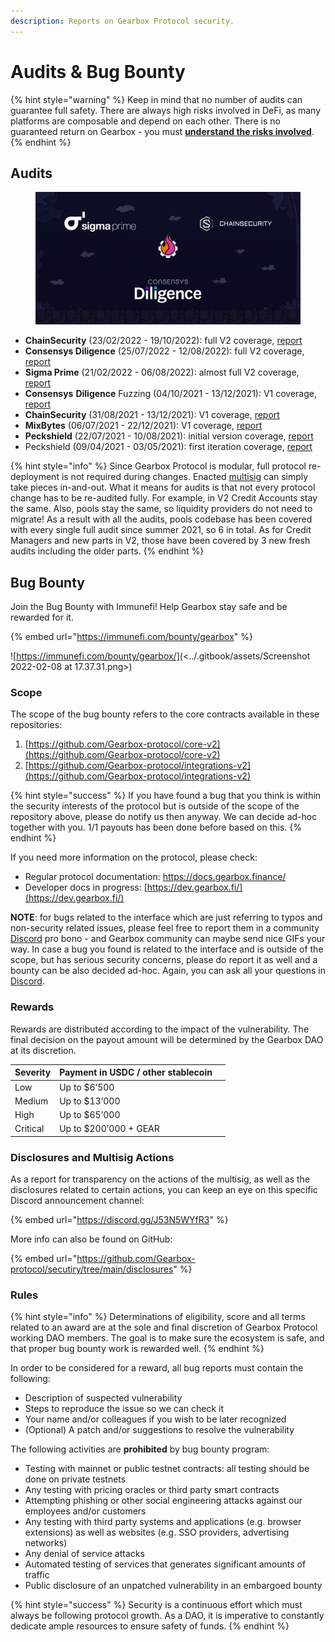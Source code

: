 ```yaml
---
description: Reports on Gearbox Protocol security.
---
```


# Audits & Bug Bounty

{% hint style="warning" %}
Keep in mind that no number of audits can guarantee full safety. There are always high risks involved in DeFi, as many platforms are composable and depend on each other. There is no guaranteed return on Gearbox - you must [**understand the risks involved**](risks-terms.md).
{% endhint %}

## Audits

<figure><img src="../.gitbook/assets/gearbox audits.jpeg" alt=""><figcaption></figcaption></figure>

* **ChainSecurity** (23/02/2022 - 19/10/2022): full V2 coverage, [report](https://github.com/Gearbox-protocol/security/blob/main/audits/2022%20Oct%20-%20ChainSecurity%20report.pdf)
* **Consensys Diligence** (25/07/2022 - 12/08/2022): full V2 coverage, [report](https://github.com/Gearbox-protocol/security/blob/main/audits/2022%20Sep%20-%20Consensys%20Diligence.pdf)
* **Sigma Prime** (21/02/2022 - 06/08/2022): almost full V2 coverage, [report](https://github.com/Gearbox-protocol/security/blob/main/audits/2022%20Aug%20-%20SigmaPrime\_Gearbox\_Smart\_Contract\_Security\_Assessment\_Report\_v2.pdf)
* **Consensys** **Diligence** Fuzzing (04/10/2021 - 13/12/2021): V1 coverage, [report](https://github.com/Gearbox-protocol/security/blob/main/audits/2021%20Dec%20-%20ConsensysDiligence%20\_Fuzzing\_report.pdf)
* **ChainSecurity** (31/08/2021 - 13/12/2021): V1 coverage, [report](https://github.com/Gearbox-protocol/security/blob/main/audits/2021%20Dec%20-%20ChainSecurity\_Gearbox\_audit.pdf)
* **MixBytes** (06/07/2021 - 22/12/2021): V1 coverage, [report](https://github.com/Gearbox-protocol/security/blob/main/audits/2021%20Dec%20-%20MixBytes\_security\_audit\_report.pdf)
* **Peckshield** (22/07/2021 - 10/08/2021): initial version coverage, [report](https://github.com/Gearbox-protocol/security/blob/main/audits/2021%20Sep%20-%20Peckshield-10.08.2021.pdf)
* Peckshield (09/04/2021 - 03/05/2021): first iteration coverage, [report](https://github.com/Gearbox-protocol/security/blob/main/audits/2021%20May%20-%20Peckshield-03.05.2021.pdf)

{% hint style="info" %}
Since Gearbox Protocol is modular, full protocol re-deployment is not required during changes. Enacted [multisig](../governance/setup/multisigs.md#technical-multisig-or-6-10) can simply take pieces in-and-out. What it means for audits is that not every protocol change has to be re-audited fully. For example, in V2 Credit Accounts stay the same. Also, pools stay the same, so liquidity providers do not need to migrate! As a result with all the audits, pools codebase has been covered with every single full audit since summer 2021, so 6 in total. As for Credit Managers and new parts in V2, those have been covered by 3 new fresh audits including the older parts.
{% endhint %}

## Bug Bounty

Join the Bug Bounty with Immunefi! Help Gearbox stay safe and be rewarded for it.

{% embed url="https://immunefi.com/bounty/gearbox" %}

![https://immunefi.com/bounty/gearbox/](<../.gitbook/assets/Screenshot 2022-02-08 at 17.37.31.png>)

### Scope&#x20;

The scope of the bug bounty refers to the core contracts available in these repositories:

1. [https://github.com/Gearbox-protocol/core-v2](https://github.com/Gearbox-protocol/core-v2)
2. [https://github.com/Gearbox-protocol/integrations-v2](https://github.com/Gearbox-protocol/integrations-v2)

{% hint style="success" %}
If you have found a bug that you think is within the security interests of the protocol but is outside of the scope of the repository above, please do notify us then anyway. We can decide ad-hoc together with you. 1/1 payouts has been done before based on this.
{% endhint %}

If you need more information on the protocol, please check:&#x20;

* Regular protocol documentation: [https://docs.gearbox.finance/ ](https://docs.gearbox.finance/)
* Developer docs in progress: [https://dev.gearbox.fi/](https://dev.gearbox.fi/)

**NOTE**: for bugs related to the interface which are just referring to typos and non-security related issues, please feel free to report them in a community [Discord](https://discord.gg/5YuHH9tvms) pro bono - and Gearbox community can maybe send nice GIFs your way. In case a bug you found is related to the interface and is outside of the scope, but has serious security concerns, please do report it as well and a bounty can be also decided ad-hoc. Again, you can ask all your questions in [Discord](https://discord.gg/JZgvmaenwn).

### Rewards&#x20;

Rewards are distributed according to the impact of the vulnerability. The final decision on the payout amount will be determined by the Gearbox DAO at its discretion.

| Severity | Payment in USDC / other stablecoin |   |
| -------- | ---------------------------------- | - |
| Low      | Up to $6’500                       |   |
| Medium   | Up to $13’000                      |   |
| High     | Up to $65’000                      |   |
| Critical | Up to $200’000 + GEAR              |   |

### Disclosures and Multisig Actions

As a report for transparency on the actions of the multisig, as well as the disclosures related to certain actions, you can keep an eye on this specific Discord announcement channel:&#x20;

{% embed url="https://discord.gg/J53N5WYfR3" %}

More info can also be found on GitHub:&#x20;

{% embed url="https://github.com/Gearbox-protocol/secutiry/tree/main/disclosures" %}

### Rules

{% hint style="info" %}
Determinations of eligibility, score and all terms related to an award are at the sole and final discretion of Gearbox Protocol working DAO members. The goal is to make sure the ecosystem is safe, and that proper bug bounty work is rewarded well.
{% endhint %}

In order to be considered for a reward, all bug reports must contain the following:&#x20;

* Description of suspected vulnerability&#x20;
* Steps to reproduce the issue so we can check it&#x20;
* Your name and/or colleagues if you wish to be later recognized&#x20;
* (Optional) A patch and/or suggestions to resolve the vulnerability

The following activities are **prohibited** by bug bounty program:&#x20;

* Testing with mainnet or public testnet contracts: all testing should be done on private testnets
* Any testing with pricing oracles or third party smart contracts&#x20;
* Attempting phishing or other social engineering attacks against our employees and/or customers&#x20;
* Any testing with third party systems and applications (e.g. browser extensions) as well as websites (e.g. SSO providers, advertising networks)&#x20;
* Any denial of service attacks&#x20;
* Automated testing of services that generates significant amounts of traffic&#x20;
* Public disclosure of an unpatched vulnerability in an embargoed bounty

{% hint style="success" %}
Security is a continuous effort which must always be following protocol growth. As a DAO, it is imperative to constantly dedicate ample resources to ensure safety of funds.
{% endhint %}
